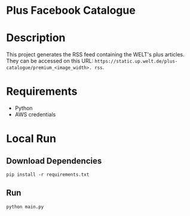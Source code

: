 Plus Facebook Catalogue
=======================

# Description
This project generates the RSS feed containing the WELT's
plus articles. They can be accessed on this URL: `https://static.up.welt.de/plus-catalogue/premium_<image_width>.
rss`.

# Requirements
* Python
* AWS credentials

# Local Run
## Download Dependencies
```
pip install -r requirements.txt
```

## Run
```
python main.py
```